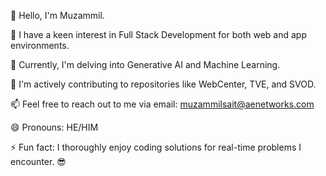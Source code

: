 
👋 Hello, I'm Muzammil.

👀 I have a keen interest in Full Stack Development for both web and app environments.

🌱 Currently, I'm delving into Generative AI and Machine Learning.

💞️ I'm actively contributing to repositories like WebCenter, TVE, and SVOD.

📫 Feel free to reach out to me via email: muzammilsait@aenetworks.com

😄 Pronouns: HE/HIM

⚡ Fun fact: I thoroughly enjoy coding solutions for real-time problems I encounter. 😎

<!---
muzammilsait/muzammilsait is a ✨ special ✨ repository because its `README.md` (this file) appears on your GitHub profile.
You can click the Preview link to take a look at your changes.
--->
